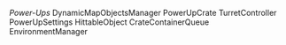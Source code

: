 *Power-Ups*
DynamicMapObjectsManager
PowerUpCrate
TurretController
PowerUpSettings
HittableObject
CrateContainerQueue
EnvironmentManager

